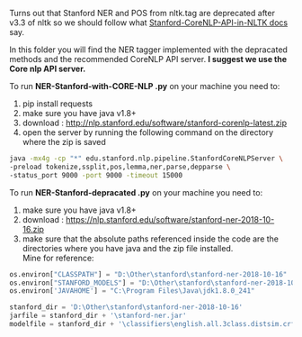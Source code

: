 

Turns out that Stanford NER and POS from nltk.tag are deprecated after v3.3 of nltk so we should follow what 
[Stanford-CoreNLP-API-in-NLTK docs](https://github.com/nltk/nltk/wiki/Stanford-CoreNLP-API-in-NLTK) say.


In this folder you will find the NER tagger implemented with  the depracated methods and the recommended CoreNLP API server. 
**I suggest we use the Core nlp API server.**


To run **NER-Stanford-with-CORE-NLP .py** on your machine you need to:
1) pip install requests
2) make sure you have java v1.8+
3) download : http://nlp.stanford.edu/software/stanford-corenlp-latest.zip
4) open the server by running the following command on the directory where the zip is saved
 ``` bash 
 java -mx4g -cp "*" edu.stanford.nlp.pipeline.StanfordCoreNLPServer \
-preload tokenize,ssplit,pos,lemma,ner,parse,depparse \
-status_port 9000 -port 9000 -timeout 15000 
```


To run **NER-Stanford-depracated .py** on your machine you need to:
1) make sure you have java v1.8+
2) download : https://nlp.stanford.edu/software/stanford-ner-2018-10-16.zip
3) make sure that the absolute paths referenced inside the code are the   directories where you have java and the zip file installed.  
Mine for reference:  
``` python
os.environ["CLASSPATH"] = "D:\Other\stanford\stanford-ner-2018-10-16"
os.environ["STANFORD_MODELS"] = "D:\Other\stanford\stanford-ner-2018-10-16\classifiers"
os.environ['JAVAHOME'] = "C:\Program Files\Java\jdk1.8.0_241"  

stanford_dir = 'D:\Other\stanford\stanford-ner-2018-10-16'
jarfile = stanford_dir + '\stanford-ner.jar'
modelfile = stanford_dir + '\classifiers\english.all.3class.distsim.crf.ser.gz'
```  
  
